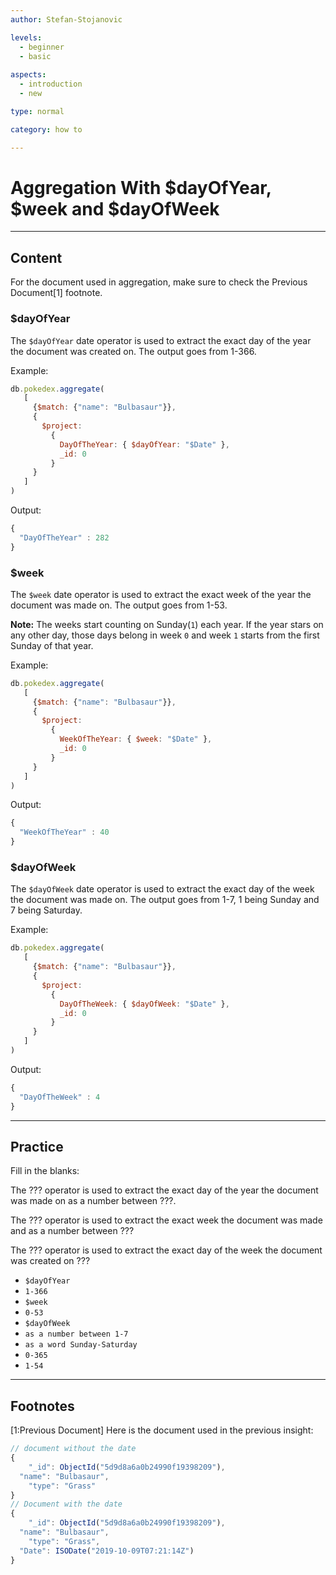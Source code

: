 ```yaml
---
author: Stefan-Stojanovic

levels:
  - beginner
  - basic
  
aspects:
  - introduction
  - new

type: normal

category: how to

---
```


# Aggregation With $dayOfYear, $week and $dayOfWeek

---
## Content

For the document used in aggregation, make sure to check the Previous Document[1] footnote.

### $dayOfYear

The `$dayOfYear` date operator is used to extract the exact day of the year the document was created on. The output goes from 1-366.

Example:
```js
db.pokedex.aggregate(
   [
     {$match: {"name": "Bulbasaur"}},
     {
       $project:
         {
           DayOfTheYear: { $dayOfYear: "$Date" },
           _id: 0
         }
     }
   ]
)
```

Output:
```js
{ 
  "DayOfTheYear" : 282 
}
```

### $week

The `$week` date operator is used to extract the exact week of the year the document was made on. The output goes from 1-53.

**Note:** The weeks start counting on Sunday(`1`) each year. If the year stars on any other day, those days belong in week `0` and week `1` starts from the first Sunday of that year.

Example:
```js
db.pokedex.aggregate(
   [
     {$match: {"name": "Bulbasaur"}},
     {
       $project:
         {
           WeekOfTheYear: { $week: "$Date" },
           _id: 0
         }
     }
   ]
)
```
Output:
```js
{ 
  "WeekOfTheYear" : 40 
}
```

### $dayOfWeek

The `$dayOfWeek` date operator is used to extract the exact day of the week the document was made on. The output goes from 1-7, 1 being Sunday and 7 being Saturday.

Example:
```js
db.pokedex.aggregate(
   [
     {$match: {"name": "Bulbasaur"}},
     {
       $project:
         {
           DayOfTheWeek: { $dayOfWeek: "$Date" },
           _id: 0
         }
     }
   ]
)
```
Output:
```js
{ 
  "DayOfTheWeek" : 4 
}
```

---
## Practice

Fill in the blanks:

The ??? operator is used to extract the exact day of the year the document was made on as a number between ???.

The ??? operator is used to extract the exact week the document was made and as a number between ???

The ??? operator is used to extract the exact day of the week the document was created on ???

* `$dayOfYear`
* `1-366`
* `$week`
* `0-53`
* `$dayOfWeek`
* `as a number between 1-7`
* `as a word Sunday-Saturday`
* `0-365`
* `1-54`



---
## Footnotes

[1:Previous Document]
Here is the document used in the previous insight:
```javascript
// document without the date
{ 
	"_id": ObjectId("5d9d8a6a0b24990f19398209"),
  "name": "Bulbasaur",
	"type": "Grass"
}
// Document with the date
{ 
	"_id": ObjectId("5d9d8a6a0b24990f19398209"),
  "name": "Bulbasaur",
	"type": "Grass",
  "Date": ISODate("2019-10-09T07:21:14Z")
}
```
